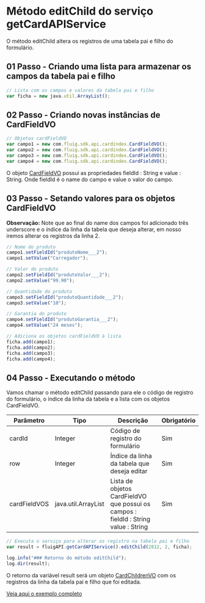 # Método editChild do serviço getCardAPIService

O método editChild altera os registros de uma tabela pai e filho do formulário.

## 01 Passo - Criando uma lista para armazenar os campos da tabela pai e filho

```js
// Lista com os campos e valores da tabela pai e filho
var ficha = new java.util.ArrayList();
```

## 02 Passo - Criando novas instâncias de CardFieldVO

```js
// Objetos cardFieldVO
var campo1 = new com.fluig.sdk.api.cardindex.CardFieldVO();
var campo2 = new com.fluig.sdk.api.cardindex.CardFieldVO();
var campo3 = new com.fluig.sdk.api.cardindex.CardFieldVO();
var campo4 = new com.fluig.sdk.api.cardindex.CardFieldVO();
```

O objeto [CardFieldVO](https://api.fluig.com/old/sdk/com/fluig/sdk/api/cardindex/CardFieldVO.html) possui as propriedades fieldId : String e value : String.
Onde fieldId é o name do campo e value o valor do campo.

## 03 Passo - Setando valores para os objetos CardFieldVO

**Observação:** Note que ao final do name dos campos foi adicionado três underscore e o índice da linha da tabela que deseja alterar, em nosso iremos alterar os registros da linha 2.

```js
// Nome do produto
campo1.setFieldId("produtoNome___2");
campo1.setValue("Carregador");

// Valor do produto
campo2.setFieldId("produtoValor___2");
campo2.setValue("99.90");

// Quantidade do produto
campo3.setFieldId("produtoQuantidade___2");
campo3.setValue("10");

// Garantia do produto
campo4.setFieldId("produtoGarantia___2");
campo4.setValue("24 meses");

// Adiciona os objetos cardFieldVO à lista
ficha.add(campo1);
ficha.add(campo2);
ficha.add(campo3);
ficha.add(campo4);
```

## 04 Passo - Executando o método

Vamos chamar o método editChild​ passando para ele o código de registro do formulário, o índice da linha da tabela e a lista com os objetos CardFieldVO.

| Parâmetro    | Tipo                | Descrição                                                                           | Obrigatório |
| ------------ | ------------------- | ----------------------------------------------------------------------------------- | ----------- |
| cardId       | Integer             | Código de registro do formulário                                                    | Sim         |
| row          | Integer             | Índice da linha da tabela que deseja editar                                         | Sim         |
| cardFieldVOS | java.util.ArrayList | Lista de objetos CardFieldVO que possui os campos : fieldId : String value : String | Sim         |

```js
// Executa o serviço para alterar os registro na tabela pai e filho
var result = fluigAPI.getCardAPIService().editChild(2812, 2, ficha);

log.info("### Retorno do método editChild");
log.dir(result);
```

O retorno da variável result será um objeto [CardChildrenVO](https://api.fluig.com/old/sdk/com/fluig/sdk/api/cardindex/CardChildrenVO.html) com os registros da linha da tabela pai e filho que foi editada.

[Veja aqui o exemplo completo](editChild​.js)
